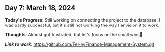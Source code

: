 ## Day 7: March 18, 2024

**Today's Progress**: Still working on connecting the project to the database. I was partly successful, but it's still not working the way I envision it to work.

__Thoughts__: Almost got frustrated, but let's focus on the small wins🙂

___Link to work___: https://github.com/Fel-ly/Finance-Management-System.git

